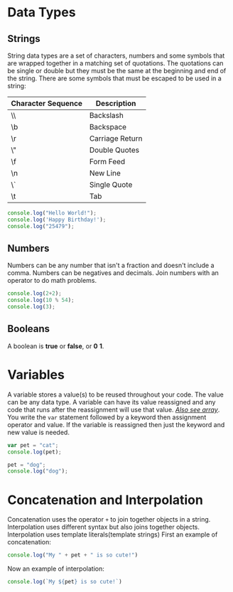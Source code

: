 # Data Types

## Strings

String data types are a set of characters, numbers and some symbols that are wrapped together in a matching set of quotations. The quotations can be single or double but they must be the same at the beginning and end of the string. There are some symbols that must be escaped to be used in a string:

| Character Sequence | Description |
|------------------- | ----------- |
| \\\ | Backslash |
| \b | Backspace |
| \r | Carriage Return |
| \\" | Double Quotes |
| \f | Form Feed |
| \n | New Line |
| \\` | Single Quote |
| \t | Tab |

```js
console.log("Hello World!");
console.log('Happy Birthday!');
console.log("25479");

```

## Numbers

Numbers can be any number that isn't a fraction and doesn't include a comma. Numbers can be negatives and decimals. Join numbers with an operator to do math problems.

```js
console.log(2+2);
console.log(10 % 54);
console.log(3);


```
## Booleans

A boolean is **true** or **false**, or **0** **1**.

# Variables

A variable stores a value(s) to be reused throughout your code. The value can be any data type. A variable can have its value reassigned and any code that runs after the reassignment will use that value. [*Also see array*](href=#). You write the `var` statement followed by a keyword then assignment operator and value. If the variable is reassigned then just the keyword and new value is needed.

```js
var pet = "cat";
console.log(pet);

pet = "dog";
console.log("dog");

```

# Concatenation and Interpolation

Concatenation uses the operator `+` to join together objects in a string. Interpolation uses different syntax but also joins together objects. Interpolation uses template literals(template strings)
First an example of concatenation:
```js
console.log("My " + pet + " is so cute!")

```
Now an example of interpolation:
```js
console.log(`My ${pet} is so cute!`)

```
